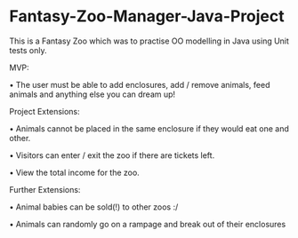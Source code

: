 # Fantasy-Zoo-Manager-Java-Project

This is a Fantasy Zoo which was to practise OO modelling in Java using Unit tests only. 

MVP:

•	The user must be able to add enclosures, add / remove animals, feed animals and anything else you can dream up!

Project Extensions:

•	Animals cannot be placed in the same enclosure if they would eat one and other.

•	Visitors can enter / exit the zoo if there are tickets left.

•	View the total income for the zoo.

Further Extensions:

•	Animal babies can be sold(!) to other zoos :/

•	Animals can randomly go on a rampage and break out of their enclosures

